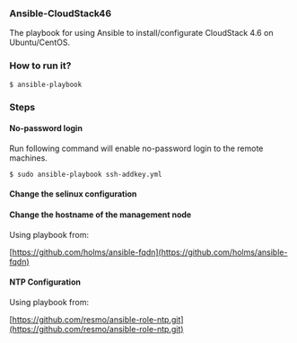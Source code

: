 ### Ansible-CloudStack46
The playbook for using Ansible to install/configurate CloudStack 4.6 on Ubuntu/CentOS.    

### How to run it?

```
$ ansible-playbook
```

### Steps
#### No-password login
Run following command will enable no-password login to the remote machines.   

```
$ sudo ansible-playbook ssh-addkey.yml
```

#### Change the selinux configuration



#### Change the hostname of the management node
Using playbook from:   

[https://github.com/holms/ansible-fqdn](https://github.com/holms/ansible-fqdn)   

#### NTP Configuration
Using playbook from:    

[https://github.com/resmo/ansible-role-ntp.git](https://github.com/resmo/ansible-role-ntp.git)    
